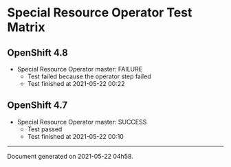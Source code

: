 
Special Resource Operator Test Matrix
=====================================

OpenShift 4.8
-------------

* Special Resource Operator master: FAILURE
  - Test failed because the operator step failed
  - Test finished at 2021-05-22 00:22

OpenShift 4.7
-------------

* Special Resource Operator master: SUCCESS
  - Test passed
  - Test finished at 2021-05-22 00:10


---
Document generated on 2021-05-22 04h58.
